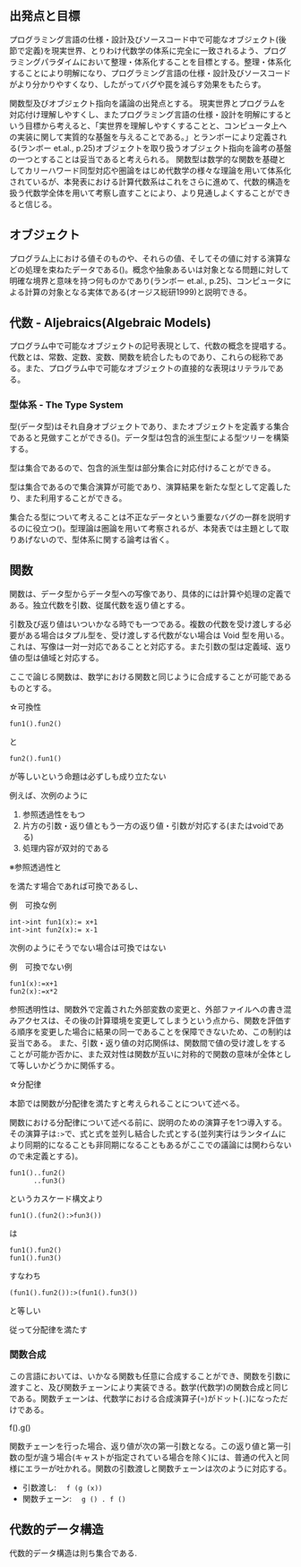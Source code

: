 
## 出発点と目標

プログラミング言語の仕様・設計及びソースコード中で可能なオブジェクト(後節で定義)を現実世界、とりわけ代数学の体系に完全に一致されるよう、プログラミングパラダイムにおいて整理・体系化することを目標とする。整理・体系化することにより明解になり、プログラミング言語の仕様・設計及びソースコードがより分かりやすくなり、したがってバグや罠を減らす効果をもたらす。

関数型及びオブジェクト指向を議論の出発点とする。
現実世界とプログラムを対応付け理解しやすくし、またプログラミング言語の仕様・設計を明解にするという目標から考えると、「実世界を理解しやすくすることと、コンピュータ上への実装に関して実質的な基盤を与えることである。」とランボーにより定義される(ランボー et.al., p.25)オブジェクトを取り扱うオブジェクト指向を論考の基盤の一つとすることは妥当であると考えられる。
関数型は数学的な関数を基礎としてカリーハワード同型対応や圏論をはじめ代数学の様々な理論を用いて体系化されているが、本発表における計算代数系はこれをさらに進めて、代数的構造を扱う代数学全体を用いて考察し直すことにより、より見通しよくすることができると信じる。

## オブジェクト

プログラム上における値そのものや、それらの値、そしてその値に対する演算などの処理を束ねたデータである()。概念や抽象あるいは対象となる問題に対して明確な境界と意味を持つ何ものかであり(ランボー et.al., p.25)、コンピュータによる計算の対象となる実体である(オージス総研1999)と説明できる。

## 代数 - Aljebraics(Algebraic Models)

プログラム中で可能なオブジェクトの記号表現として、代数の概念を提唱する。代数とは、常数、定数、変数、関数を統合したものであり、これらの総称である。また、プログラム中で可能なオブジェクトの直接的な表現はリテラルである。

### 型体系 - The Type System

型(データ型)はそれ自身オブジェクトであり、またオブジェクトを定義する集合であると見做すことができる()。データ型は包含的派生型による型ツリーを構築する。

型は集合であるので、包含的派生型は部分集合に対応付けることができる。

型は集合であるので集合演算が可能であり、演算結果を新たな型として定義したり、また利用することができる。

集合たる型について考えることは不正なデータという重要なバグの一群を説明するのに役立つ()。型理論は圏論を用いて考察されるが、本発表では主題として取りあげないので、型体系に関する論考は省く。



## 関数

関数は、データ型からデータ型への写像であり、具体的には計算や処理の定義である。独立代数を引数、従属代数を返り値とする。

引数及び返り値はいついかなる時でも一つである。複数の代数を受け渡しする必要がある場合はタプル型を、受け渡しする代数がない場合は Void 型を用いる。これは、写像は一対一対応であることと対応する。また引数の型は定義域、返り値の型は値域と対応する。

ここで論じる関数は、数学における関数と同じように合成することが可能であるものとする。

☆可換性

```
fun1().fun2()
```

と

```
fun2().fun1()
```

が等しいという命題は必ずしも成り立たない

例えば、次例のように

1. 参照透過性をもつ
1. 片方の引数・返り値ともう一方の返り値・引数が対応する(またはvoidである)
1. 処理内容が双対的である

※参照透過性と

を満たす場合であれば可換であるし、

例　可換な例

```
int->int fun1(x):= x+1
int->int fun2(x):= x-1
```

次例のようにそうでない場合は可換ではない

例　可換でない例

```
fun1(x):=x+1
fun2(x):=x*2
```
参照透明性は、関数外で定義された外部変数の変更と、外部ファイルへの書き混みアクセスは、その後の計算環境を変更してしまうという点から、関数を評価する順序を変更した場合に結果の同一であることを保障できないため、この制約は妥当である。
また、引数・返り値の対応関係は、関数間で値の受け渡しをすることが可能か否かに、また双対性は関数が互いに対称的で関数の意味が全体として等しいかどうかに関係する。


☆分配律

本節では関数が分配律を満たすと考えられることについて述べる。

関数における分配律について述べる前に、説明のための演算子を1つ導入する。
その演算子は`:>`で、式と式を並列し結合した式とする(並列実行はランタイムにより同期的になることも非同期になることもあるがここでの議論には関わらないので未定義とする)。

```
fun1()..fun2()
      ..fun3()
```

というカスケード構文より

```
fun1().(fun2():>fun3())
```

は

```
fun1().fun2()
fun1().fun3()
```

すなわち

```
(fun1().fun2()):>(fun1().fun3())
```
と等しい

従って分配律を満たす

### 関数合成

この言語においては、いかなる関数も任意に合成することができ、関数を引数に渡すこと、及び関数チェーンにより実装できる。数学(代数学)の関数合成と同じである。関数チェーンは、代数学における合成演算子(∘)がドット(`.`)になっただけである。

f().g()

関数チェーンを行った場合、返り値が次の第一引数となる。この返り値と第一引数の型が違う場合(キャストが指定されている場合を除く)には、普通の代入と同様にエラーが吐かれる。関数の引数渡しと関数チェーンは次のように対応する。

- 引数渡し: 　`f (g (x))`
- 関数チェーン: 　`g () . f ()`

## 代数的データ構造

代数的データ構造は則ち集合である.